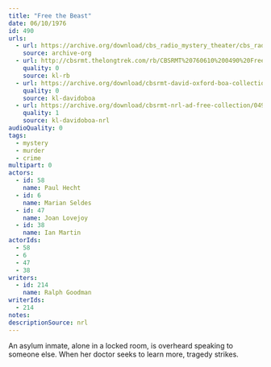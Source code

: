 ```yaml
---
title: "Free the Beast"
date: 06/10/1976
id: 490
urls: 
  - url: https://archive.org/download/cbs_radio_mystery_theater/cbs_radio_mystery_theater-0451-0500.zip/cbs_radio_mystery_theater-0451-0500%2Fcbsrmt_0490_free_the_beast.mp3
    source: archive-org
  - url: http://cbsrmt.thelongtrek.com/rb/CBSRMT%20760610%200490%20Free%20The%20Beast_wbbm_rb.mp3
    quality: 0
    source: kl-rb
  - url: https://archive.org/download/cbsrmt-david-oxford-boa-collection/CBSRMT-760610-0490-Free-The-Beast-(128-44)_WBBM_RB-{BoA}.mp3
    quality: 0
    source: kl-davidoboa
  - url: https://archive.org/download/cbsrmt-nrl-ad-free-collection/0490%20CBSRMT-760610-0490-Free-The-Beast-(128-44)_WBBM_RB-%7BBoA%7D%20(no%20ads).mp3
    quality: 1
    source: kl-davidoboa-nrl
audioQuality: 0
tags: 
  - mystery
  - murder
  - crime
multipart: 0
actors:  
  - id: 58
    name: Paul Hecht  
  - id: 6
    name: Marian Seldes  
  - id: 47
    name: Joan Lovejoy  
  - id: 38
    name: Ian Martin
actorIds:  
  - 58  
  - 6  
  - 47  
  - 38
writers:  
  - id: 214
    name: Ralph Goodman
writerIds:  
  - 214
notes: 
descriptionSource: nrl
---
```

An asylum inmate, alone in a locked room, is overheard speaking to someone else. When her doctor seeks to learn more, tragedy strikes.